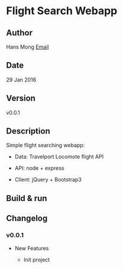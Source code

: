 # Flight Search Webapp

## Author

Hans Mong [Email](mailto:hanssmith6@gmail.com)

## Date

29 Jan 2016

## Version

v0.0.1

## Description

Simple flight searching webapp:

* Data: Travelport Locomote flight API

* API: node + express

* Client: jQuery + Bootstrap3

## Build & run

## Changelog

### v0.0.1

* New Features

	- Init project